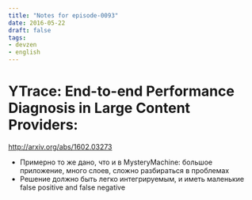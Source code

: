 ```yaml
---
title: "Notes for episode-0093"
date: 2016-05-22
draft: false
tags:
- devzen
- english
---
```


# YTrace: End-to-end Performance Diagnosis in Large Content Providers:  
http://arxiv.org/abs/1602.03273

- Примерно то же дано, что и в MysteryMachine: большое приложение, много слоев, сложно разбираться в проблемах
- Решение должно быть легко интегрируемым, и иметь маленькие false positive and false negative
